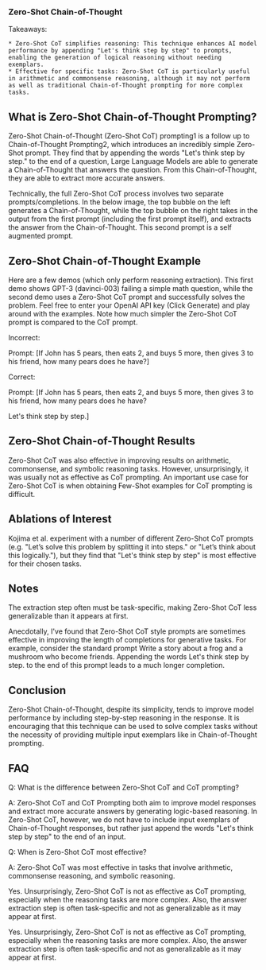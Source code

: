 ### Zero-Shot Chain-of-Thought

Takeaways:

    * Zero-Shot CoT simplifies reasoning: This technique enhances AI model performance by appending "Let's think step by step" to prompts, enabling the generation of logical reasoning without needing exemplars.
    * Effective for specific tasks: Zero-Shot CoT is particularly useful in arithmetic and commonsense reasoning, although it may not perform as well as traditional Chain-of-Thought prompting for more complex tasks.

## What is Zero-Shot Chain-of-Thought Prompting?

Zero-Shot Chain-of-Thought (Zero-Shot CoT) prompting1 is a follow up to Chain-of-Thought Prompting2, which introduces an incredibly simple Zero-Shot prompt. They find that by appending the words "Let's think step by step." to the end of a question, Large Language Models are able to generate a Chain-of-Thought that answers the question. From this Chain-of-Thought, they are able to extract more accurate answers.

Technically, the full Zero-Shot CoT process involves two separate prompts/completions. In the below image, the top bubble on the left generates a Chain-of-Thought, while the top bubble on the right takes in the output from the first prompt (including the first prompt itself), and extracts the answer from the Chain-of-Thought. This second prompt is a self augmented prompt.

## Zero-Shot Chain-of-Thought Example

Here are a few demos (which only perform reasoning extraction). This first demo shows GPT-3 (davinci-003) failing a simple math question, while the second demo uses a Zero-Shot CoT prompt and successfully solves the problem. Feel free to enter your OpenAI API key (Click Generate) and play around with the examples. Note how much simpler the Zero-Shot CoT prompt is compared to the CoT prompt.

Incorrect:

Prompt:
[If John has 5 pears, then eats 2, and buys 5 more, then gives 3 to his friend, how many pears does he have?]

Correct:

Prompt:
[If John has 5 pears, then eats 2, and buys 5 more, then gives 3 to his friend, how many pears does he have?

Let's think step by step.]

## Zero-Shot Chain-of-Thought Results

Zero-Shot CoT was also effective in improving results on arithmetic, commonsense, and symbolic reasoning tasks. However, unsurprisingly, it was usually not as effective as CoT prompting. An important use case for Zero-Shot CoT is when obtaining Few-Shot examples for CoT prompting is difficult.

## Ablations of Interest

Kojima et al. experiment with a number of different Zero-Shot CoT prompts (e.g. "Let’s solve this problem by splitting it into steps." or "Let’s think about this logically."), but they find that "Let's think step by step" is most effective for their chosen tasks.

## Notes

The extraction step often must be task-specific, making Zero-Shot CoT less generalizable than it appears at first.

Anecdotally, I've found that Zero-Shot CoT style prompts are sometimes effective in improving the length of completions for generative tasks. For example, consider the standard prompt Write a story about a frog and a mushroom who become friends. Appending the words Let's think step by step. to the end of this prompt leads to a much longer completion.

## Conclusion

Zero-Shot Chain-of-Thought, despite its simplicity, tends to improve model performance by including step-by-step reasoning in the response. It is encouraging that this technique can be used to solve complex tasks without the necessity of providing multiple input exemplars like in Chain-of-Thought prompting.

## FAQ

Q: What is the difference between Zero-Shot CoT and CoT prompting?

A: Zero-Shot CoT and CoT Prompting both aim to improve model responses and extract more accurate answers by generating logic-based reasoning. In Zero-Shot CoT, however, we do not have to include input exemplars of Chain-of-Thought responses, but rather just append the words "Let's think step by step" to the end of an input.

Q: When is Zero-Shot CoT most effective?

A: Zero-Shot CoT was most effective in tasks that involve arithmetic, commonsense reasoning, and symbolic reasoning.

Yes. Unsurprisingly, Zero-Shot CoT is not as effective as CoT prompting, especially when the reasoning tasks are more complex. Also, the answer extraction step is often task-specific and not as generalizable as it may appear at first.

Yes. Unsurprisingly, Zero-Shot CoT is not as effective as CoT prompting, especially when the reasoning tasks are more complex. Also, the answer extraction step is often task-specific and not as generalizable as it may appear at first.